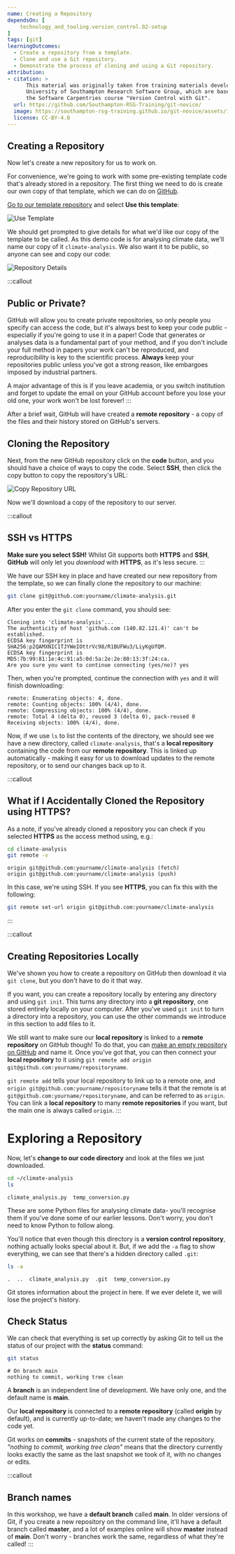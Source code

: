 ```yaml
---
name: Creating a Repository
dependsOn: [
    technology_and_tooling.version_control.02-setup
]
tags: [git]
learningOutcomes:
  - Create a repository from a template.
  - Clone and use a Git repository.
  - Demonstrate the process of cloning and using a Git repository.
attribution:
- citation: >
      This material was originally taken from training materials developed by the
      University of Southampton Research Software Group, which are based on
      the Software Carpentries course "Version Control with Git".
  url: https://github.com/Southampton-RSG-Training/git-novice/
  image: https://southampton-rsg-training.github.io/git-novice/assets/img/home-logo.png
  license: CC-BY-4.0
---
```


## Creating a Repository

Now let's create a new repository for us to work on.

For convenience, we're going to work with some pre-existing template code that's already stored in a repository. The first thing we need to do is create our own copy of that template, which we can do on [GitHub](https://github.com).

[Go to our template repository](https://github.com/Southampton-RSG-Training/git-novice-template) and select **Use this template**:

![Use Template](fig/03-create/template-copy.png)

We should get prompted to give details for what we'd like our copy of the template to be called. As this demo code is for analysing climate data, we'll name our copy of it `climate-analysis`. We also want it to be public, so anyone can see and copy our code:

![Repository Details](fig/03-create/template-details.png)

:::callout

## Public or Private?

GitHub will allow you to create private repositories, so only people you specify can access the code, but it's always best to keep your code public - especially if you're going to use it in a paper!
Code that generates or analyses data is a fundamental part of your method, and if you don't include your full method in papers your work can't be reproduced, and reproducibility is key to the scientific process.
**Always** keep your repositories public unless you've got a strong reason, like embargoes imposed by industrial partners.

A major advantage of this is if you leave academia, or you switch institution and forget to update the email on your GitHub account before you lose your old one, your work won't be lost forever!
:::

After a brief wait, GitHub will have created a **remote repository** - a copy of the files and their history stored on GitHub's servers.

## Cloning the Repository

Next, from the new GitHub repository click on the **code** button, and you should have a choice of ways to copy the code. Select **SSH**, then click the copy button to copy the repository's URL:

![Copy Repository URL](fig/03-create/repository-url.png)

Now we'll download a copy of the repository to our server.

:::callout

## SSH vs HTTPS

**Make sure you select SSH!** Whilst Git supports both **HTTPS** and **SSH**, **GitHub** will only let you *download* with **HTTPS**, as it's less secure.
:::

We have our SSH key in place and have created our new repository from the template, so we can finally clone the repository to our machine:

~~~bash
git clone git@github.com:yourname/climate-analysis.git
~~~

After you enter the `git clone` command, you should see:

~~~text
Cloning into 'climate-analysis'...
The authenticity of host 'github.com (140.82.121.4)' can't be established.
ECDSA key fingerprint is SHA256:p2QAMXNIC1TJYWeIOttrVc98/R1BUFWu3/LiyKgUfQM.
ECDSA key fingerprint is MD5:7b:99:81:1e:4c:91:a5:0d:5a:2e:2e:80:13:3f:24:ca.
Are you sure you want to continue connecting (yes/no)? yes
~~~

Then, when you're prompted, continue the connection with `yes` and it will finish downloading:

~~~text
remote: Enumerating objects: 4, done.
remote: Counting objects: 100% (4/4), done.
remote: Compressing objects: 100% (4/4), done.
remote: Total 4 (delta 0), reused 3 (delta 0), pack-reused 0
Receiving objects: 100% (4/4), done.
~~~

Now, if we use `ls` to list the contents of the directory, we should see we have a new directory, called `climate-analysis`, that's a **local repository** containing the code from our **remote repository**. This is linked up automatically - making it easy for us to download updates to the remote repository, or to send our changes back up to it.

:::callout

## What if I Accidentally Cloned the Repository using HTTPS?

As a note, if you've already cloned a repository you can check if you selected **HTTPS** as the access method using, e.g.:

~~~bash
cd climate-analysis
git remote -v
~~~

~~~text
origin git@github.com:yourname/climate-analysis (fetch)
origin git@github.com:yourname/climate-analysis (push)
~~~

In this case, we're using SSH. If you see **HTTPS**, you can fix this with the following:

~~~bash
git remote set-url origin git@github.com:yourname/climate-analysis
~~~

:::

:::callout

## Creating Repositories Locally

We've shown you how to create a repository on GitHub then download it via `git clone`, but you don't have to do it that way.

If you want, you can create a repository locally by entering any directory and using `git init`. This turns any directory into a **git repository**, one stored entirely locally on your computer.
After you've used `git init` to turn a directory into a repository, you can use the other commands we introduce in this section to add files to it.

We still want to make sure our **local repository** is linked to a **remote repository** on GitHub though! To do that, you can [make an empty repository on GitHub](https://github.com/new) and name it. Once you've got that, you can then connect your **local repository** to it using `git remote add origin git@github.com:yourname/repositoryname`.

`git remote add` tells your local repository to link up to a remote one, and `origin git@github.com:yourname/repositoryname` tells it that the remote is at `git@github.com:yourname/repositoryname`, and can be referred to as `origin`. You can link a **local repository** to many **remote repositories** if you want, but the main one is always called `origin`.
:::

# Exploring a Repository

Now, let's **change to our code directory** and look at the files we just downloaded.

~~~bash
cd ~/climate-analysis
ls
~~~

~~~text
climate_analysis.py  temp_conversion.py
~~~

These are some Python files for analysing climate data-
you'll recognise them if you've done some of our earlier lessons.
Don't worry, you don't need to know Python to follow along.

You'll notice that even though this directory is a **version control repository**, nothing actually looks special about it. But, if we add the `-a` flag to show everything,
we can see that there's a hidden directory called `.git`:

~~~bash
ls -a
~~~

~~~text
.  ..  climate_analysis.py  .git  temp_conversion.py
~~~

Git stores information about the project in here.
If we ever delete it, we will lose the project's history.

## Check Status

We can check that everything is set up correctly
by asking Git to tell us the status of our project with the **status** command:

~~~bash
git status
~~~

~~~text
# On branch main
nothing to commit, working tree clean
~~~

A **branch** is an independent line of development.  We have only one, and the default name is **main**.

Our **local repository** is connected to a **remote repository** (called **origin** by default), and is currently up-to-date; we haven't made any changes to the code yet.

Git works on **commits** - snapshots of the current state of the repository. *"nothing to commit, working tree clean"* means that the directory currently looks exactly the same as the last snapshot we took of it, with no changes or edits.

:::callout

## Branch names

In this workshop, we have a **default branch** called **main**. In older versions of Git,
if you create a new repository on the command line, it'll have a default branch called **master**, and a lot of examples online will show **master** instead of **main**. Don't worry - branches work the same, regardless of what they're called!
:::
